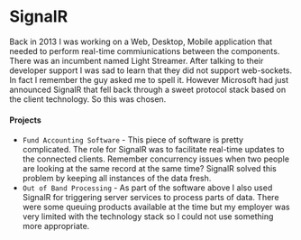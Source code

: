# SignalR
Back in 2013 I was working on a Web, Desktop, Mobile application that needed to perform real-time commiunications between the components.  There was an incumbent named Light Streamer.  After talking to their developer support I was sad to learn that they did not support web-sockets.  In fact I remember the guy asked me to spell it.  However Microsoft had just announced SignalR that fell back through a sweet protocol stack based on the client technology.  So this was chosen.

#### Projects
* `Fund Accounting Software` - This piece of software is pretty complicated.  The role for SignalR was to facilitate real-time updates to the connected clients.  Remember concurrency issues when two people are looking at the same record at the same time?  SignalR solved this problem by keeping all instances of the data fresh.
* `Out of Band Processing` - As part of the software above I also used SignalR for triggering server services to process parts of data.  There were some queuing products available at the time but my employer was very limited with the technology stack so I could not use something more appropriate. 